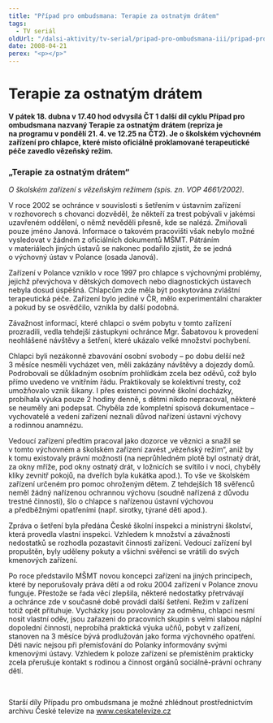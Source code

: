 ```yaml
---
title: "Případ pro ombudsmana: Terapie za ostnatým drátem"
tags:
  - TV seriál
oldUrl: "/dalsi-aktivity/tv-serial/pripad-pro-ombudsmana-iii/pripad-pro-ombudsmana-terapie-za-ostnatym-dratem/"
date: 2008-04-21
perex: "<p></p>"
---
```


<!-- imported from the old website -->

<h1 class="Nadpis1">Terapie za ostnatým drátem</h1><p class="Normln-web"><span style="FONT-WEIGHT: bold">V pátek 1</span><span style="FONT-WEIGHT: bold">8</span><span style="FONT-WEIGHT: bold">. dubna v 17.40 hod odvysílá ČT 1 další díl cyklu Případ pro ombudsmana nazvaný </span><span style="FONT-WEIGHT: bold">Terapie za ostnatým drátem</span><span style="FONT-WEIGHT: bold"> </span><span style="FONT-WEIGHT: bold">(repríza </span><span style="FONT-WEIGHT: bold">je na programu </span><span style="FONT-WEIGHT: bold">v pondělí </span><span style="FONT-WEIGHT: bold">21</span><span style="FONT-WEIGHT: bold">. </span><span style="FONT-WEIGHT: bold">4</span><span style="FONT-WEIGHT: bold">. ve 12.25 na ČT2)</span><span style="FONT-WEIGHT: bold">. J</span><span style="FONT-WEIGHT: bold">e o </span><span style="FONT-WEIGHT: bold">školském výchovném zařízení pro chlapce, které místo oficiálně proklamované terapeutické péče zavedlo vězeňský režim. </span><span style="FONT-WEIGHT: bold"></span></p><h3 class="Nadpis2">„Terapie za ostnatým drátem“</h3><p class="Normln-web"><span style="FONT-STYLE: italic">O školském zařízení s vězeňským režimem</span><span style="FONT-STYLE: italic"> (spis. zn. VOP </span><span style="FONT-STYLE: italic">4661</span><span style="FONT-STYLE: italic">/200</span><span style="FONT-STYLE: italic">2</span><span style="FONT-STYLE: italic">). </span></p><p class="Normln-web">V roce 2002 se ochránce v souvislosti s šetřením v ústavním zařízení v rozhovorech s chovanci dozvěděl, že někteří za trest pobývali v jakémsi uzavřeném oddělení, o němž nevěděli přesně, kde se nalézá. Zmiňovali pouze jméno Janová. Informace o takovém pracovišti však nebylo možné vysledovat v žádném z oficiálních dokumentů MŠMT. Pátráním v materiálech jiných ústavů se nakonec podařilo zjistit, že se jedná o výchovný ústav v Polance (osada Janová).</p><p class="Normln-web">Zařízení v Polance vzniklo v roce 1997 pro chlapce s výchovnými problémy, jejichž převýchova v dětských domovech nebo diagnostických ústavech nebyla dosud úspěšná. Chlapcům zde měla být poskytována zvláštní terapeutická péče. Zařízení bylo jediné v ČR, mělo experimentální charakter a pokud by se osvědčilo, vznikla by další podobná.</p><p class="Normln-web">Závažnost informací, které chlapci o svém pobytu v tomto zařízení prozradili, vedla tehdejší zástupkyni ochránce Mgr. Šabatovou k provedení neohlášené návštěvy a šetření, které ukázalo velké množství pochybení.</p><p class="Normln-web">Chlapci byli nezákonně zbavování osobní svobody – po dobu delší než 3 měsíce nesměli vycházet ven, měli zakázány návštěvy a dojezdy domů. Podrobovali se důkladným osobním prohlídkám zcela bez oděvů, což bylo přímo uvedeno ve vnitřním řádu. Praktikovaly se kolektivní tresty, což umožňovalo vznik šikany. I přes existenci povinné školní docházky, probíhala výuka pouze 2 hodiny denně, s dětmi nikdo nepracoval, některé se neuměly ani podepsat. Chyběla zde kompletní spisová dokumentace – vychovatelé a vedení zařízení neznali důvod nařízení ústavní výchovy a rodinnou anamnézu.</p><p class="Normln-web">Vedoucí zařízení předtím pracoval jako dozorce ve věznici a snažil se v tomto výchovném a školském zařízení zavést „vězeňský režim“, aniž by k tomu existovaly právní možnosti (na neprůhledném plotě byl ostnatý drát, za okny mříže, pod okny ostnatý drát, v ložnicích se svítilo i v noci, chyběly kliky zevnitř pokojů, na dveřích byla kukátka apod.). To vše ve školském zařízení určeném pro pomoc ohroženým dětem. Z tehdejších 18 svěřenců neměl žádný nařízenou ochrannou výchovu (soudně nařízená z důvodu trestné činnosti), šlo o chlapce s nařízenou ústavní výchovou a předběžnými opatřeními (např. sirotky, týrané děti apod.).</p><p class="Normln-web">Zpráva o šetření byla předána České školní inspekci a ministryni školství, která provedla vlastní inspekci. Vzhledem k množství a závažnosti nedostatků se rozhodla pozastavit činnosti zařízení. Vedoucí zařízení byl propuštěn, byly uděleny pokuty a všichni svěřenci se vrátili do svých kmenových zařízení.</p><p class="Normln-web">Po roce představilo MŠMT novou koncepci zařízení na jiných principech, které by neporušovaly práva dětí a od roku 2004 zařízení v Polance znovu funguje. Přestože se řada věcí zlepšila, některé nedostatky přetrvávají a ochránce zde v současné době provádí další šetření. Režim v zařízení totiž opět přituhuje. Vycházky jsou povolovány za odměnu, chlapci nesmí nosit vlastní oděv, jsou zařazeni do pracovních skupin s velmi slabou náplní dopolední činnosti, neprobíhá praktická výuka učňů, pobyt v zařízení, stanoven na 3 měsíce bývá prodlužován jako forma výchovného opatření. Děti navíc nejsou při přemísťování do Polanky informovány svými kmenovými ústavy. Vzhledem k poloze zařízení se přemístěním prakticky zcela přerušuje kontakt s rodinou a činnost orgánů sociálně-právní ochrany dětí.</p><p class="Normln-web"> </p><p class="Normln">Starší díly Případu pro ombudsmana je možné zhlédnout prostřednictvím archivu České televize na <a href="../../TISKOVÉ%20ZPRÁVY%202008/www.ceskatelevize.cz">www.ceskatelevize.cz</a></p>
